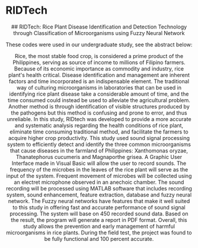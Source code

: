 # RIDTech
<p align="center">
## RIDTech: Rice Plant Disease Identification and Detection Technology through Classification of  Microorganisms using Fuzzy Neural Network
</p>

<p align="center">
These codes were used in our undergraduate study, see the abstract below:
<p align="center">

<p align="center">
Rice, the most stable food crop, is considered a prime product of the Philippines, serving
as source of income to millions of Filipino farmers. Because of its economic importance as
commodity and industry, rice plant's health critical. Disease identification and management are
inherent factors and time incorporated is an indispensable element. The traditional way of
culturing microorganisms in laboratories that can be used in identifying rice plant disease take a
considerable amount of time, and the time consumed could instead be used to alleviate the
agricultural problem. Another method is through identification of visible structures produced by
the pathogens but this method is confusing and prone to error, and thus unreliable. In this study,
RIDtech was developed to provide a more accurate and systematic analysis regarding the health
conditions of rice plant, eliminate time consuming traditional method, and facilitate the farmers
to acquire higher crop productivity. This study used sound signal processing system to efficiently
detect and identify the three common microorganisms that cause diseases in the farmland of
Philippines: Xanthomonas oryzae, Thanatephorus cucumeris and Magnaporthe grisea. A
Graphic User Interface made in Visual Basic will allow the user to record sounds. The frequency
of the microbes in the leaves of the rice plant will serve as the input of the system. Frequent
movement of microbes will be collected using an electret microphone observed in an anechoic
chamber. The sound recording will be processed using MATLAB software that includes
recording system, sound enhancement, feature extraction, database and fuzzy neural network.
The Fuzzy neural networks have features that make it well suited to this study in offering fast
and accurate performance of sound signal processing. The system will base on 450 recorded
sound data. Based on the result, the program will generate a report in PDF format. Overall, this
study allows the prevention and early management of harmful microorganisms in rice plants.
During the field test, the project was found to be fully functional and 100 percent accurate.
</p>


